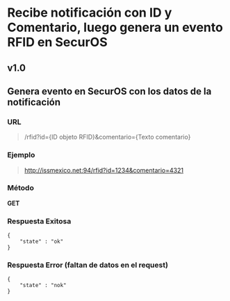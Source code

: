 # **Recibe notificación con ID y Comentario, luego genera un evento RFID en SecurOS**

## **v1.0**


## **Genera evento en SecurOS con los datos de la notificación**

### URL 


> /rfid?id={ID objeto RFID}&comentario={Texto comentario}

### Ejemplo

> http://issmexico.net:94/rfid?id=1234&comentario=4321

### Método	
**GET**


### Respuesta Exitosa

```
{
    "state" : "ok"
}
```

### Respuesta Error (faltan de datos en el request)

```
{
    "state" : "nok"
}
```
